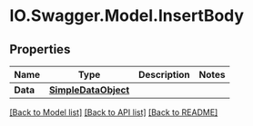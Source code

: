 # IO.Swagger.Model.InsertBody
## Properties

Name | Type | Description | Notes
------------ | ------------- | ------------- | -------------
**Data** | [**SimpleDataObject**](SimpleDataObject.md) |  | 

[[Back to Model list]](../README.md#documentation-for-models) [[Back to API list]](../README.md#documentation-for-api-endpoints) [[Back to README]](../README.md)

